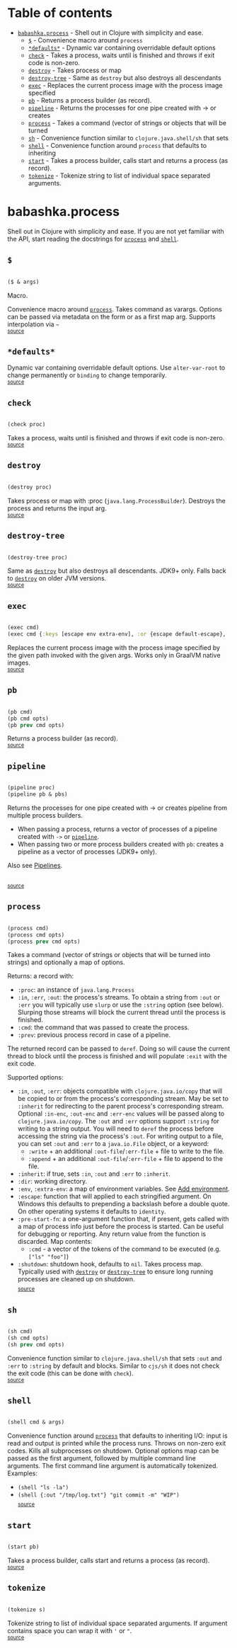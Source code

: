 # Table of contents
-  [`babashka.process`](#babashkaprocess)  - Shell out in Clojure with simplicity and ease.
    -  [`$`](#$) - Convenience macro around <code>process</code>
    -  [`*defaults*`](#defaults) - Dynamic var containing overridable default options
    -  [`check`](#check) - Takes a process, waits until is finished and throws if exit code is non-zero.
    -  [`destroy`](#destroy) - Takes process or map
    -  [`destroy-tree`](#destroy-tree) - Same as <code>destroy</code> but also destroys all descendants
    -  [`exec`](#exec) - Replaces the current process image with the process image specified
    -  [`pb`](#pb) - Returns a process builder (as record).
    -  [`pipeline`](#pipeline) - Returns the processes for one pipe created with -> or creates
    -  [`process`](#process) - Takes a command (vector of strings or objects that will be turned
    -  [`sh`](#sh) - Convenience function similar to <code>clojure.java.shell/sh</code> that sets
    -  [`shell`](#shell) - Convenience function around <code>process</code> that defaults to inheriting
    -  [`start`](#start) - Takes a process builder, calls start and returns a process (as record).
    -  [`tokenize`](#tokenize) - Tokenize string to list of individual space separated arguments.
# babashka.process 


Shell out in Clojure with simplicity and ease.
  If you are not yet familiar with the API, start reading the
  docstrings for [`process`](#process) and [`shell`](#shell).



## `$`
``` clojure

($ & args)
```


Macro.


Convenience macro around [`process`](#process). Takes command as varargs. Options can
  be passed via metadata on the form or as a first map arg. Supports
  interpolation via `~`
<br><sub>[source](https://github.com/babashka/process/blob/master/src/babashka/process.cljc#L449-L478)</sub>
## `*defaults*`

Dynamic var containing overridable default options. Use
  `alter-var-root` to change permanently or `binding` to change temporarily.
<br><sub>[source](https://github.com/babashka/process/blob/master/src/babashka/process.cljc#L199-L204)</sub>
## `check`
``` clojure

(check proc)
```


Takes a process, waits until is finished and throws if exit code is non-zero.
<br><sub>[source](https://github.com/babashka/process/blob/master/src/babashka/process.cljc#L99-L113)</sub>
## `destroy`
``` clojure

(destroy proc)
```


Takes process or map
  with :proc (`java.lang.ProcessBuilder`). Destroys the process and
  returns the input arg.
<br><sub>[source](https://github.com/babashka/process/blob/master/src/babashka/process.cljc#L154-L160)</sub>
## `destroy-tree`
``` clojure

(destroy-tree proc)
```


Same as [`destroy`](#destroy) but also destroys all descendants. JDK9+
  only. Falls back to [`destroy`](#destroy) on older JVM versions.
<br><sub>[source](https://github.com/babashka/process/blob/master/src/babashka/process.cljc#L164-L172)</sub>
## `exec`
``` clojure

(exec cmd)
(exec cmd {:keys [escape env extra-env], :or {escape default-escape}, :as opts})
```


Replaces the current process image with the process image specified
  by the given path invoked with the given args. Works only in GraalVM
  native images.
<br><sub>[source](https://github.com/babashka/process/blob/master/src/babashka/process.cljc#L504-L525)</sub>
## `pb`
``` clojure

(pb cmd)
(pb cmd opts)
(pb prev cmd opts)
```


Returns a process builder (as record).
<br><sub>[source](https://github.com/babashka/process/blob/master/src/babashka/process.cljc#L264-L274)</sub>
## `pipeline`
``` clojure

(pipeline proc)
(pipeline pb & pbs)
```


Returns the processes for one pipe created with -> or creates
  pipeline from multiple process builders.

  - When passing a process, returns a vector of processes of a pipeline created with `->` or [`pipeline`](#pipeline).
  - When passing two or more process builders created with `pb`: creates a
    pipeline as a vector of processes (JDK9+ only).

  Also see [Pipelines](/README.md#pipelines).
  
<br><sub>[source](https://github.com/babashka/process/blob/master/src/babashka/process.cljc#L394-L428)</sub>
## `process`
``` clojure

(process cmd)
(process cmd opts)
(process prev cmd opts)
```


Takes a command (vector of strings or objects that will be turned
  into strings) and optionally a map of options.

  Returns: a record with:
   - `:proc`: an instance of `java.lang.Process`
   - `:in`, `:err`, `:out`: the process's streams. To obtain a string from
        `:out` or `:err` you will typically use `slurp` or use the `:string`
         option (see below). Slurping those streams will block the current thread
         until the process is finished.
   - `:cmd`: the command that was passed to create the process.
   - `:prev`: previous process record in case of a pipeline.

  The returned record can be passed to `deref`. Doing so will cause the current
  thread to block until the process is finished and will populate `:exit` with
  the exit code.

  Supported options:
   - `:in`, `:out`, `:err`: objects compatible with `clojure.java.io/copy` that
      will be copied to or from the process's corresponding stream. May be set
      to `:inherit` for redirecting to the parent process's corresponding
      stream. Optional `:in-enc`, `:out-enc` and `:err-enc` values will
      be passed along to `clojure.java.io/copy`.
      The `:out` and `:err` options support `:string` for writing to a string
      output. You will need to `deref` the process before accessing the string
      via the process's `:out`.
      For writing output to a file, you can set `:out` and `:err` to a `java.io.File` object, or a keyword:
       - `:write` + an additional `:out-file`/`:err-file` + file to write to the file.
       - `:append` + an additional `:out-file`/`:err-file` + file to append to the file.
   - `:inherit`: if true, sets `:in`, `:out` and `:err` to `:inherit`.
   - `:dir`: working directory.
   - `:env`, `:extra-env`: a map of environment variables. See [Add environment](/README.md#add-environment).
   - `:escape`: function that will applied to each stringified argument. On
      Windows this defaults to prepending a backslash before a double quote. On
      other operating systems it defaults to `identity`.
   - `:pre-start-fn`: a one-argument function that, if present, gets called with a
      map of process info just before the process is started. Can be useful for debugging
      or reporting. Any return value from the function is discarded. Map contents:
      - `:cmd` - a vector of the tokens of the command to be executed (e.g. `["ls" "foo"]`)
   - `:shutdown`: shutdown hook, defaults to `nil`. Takes process
      map. Typically used with [`destroy`](#destroy) or [`destroy-tree`](#destroy-tree) to ensure long
      running processes are cleaned up on shutdown.
<br><sub>[source](https://github.com/babashka/process/blob/master/src/babashka/process.cljc#L284-L377)</sub>
## `sh`
``` clojure

(sh cmd)
(sh cmd opts)
(sh prev cmd opts)
```


Convenience function similar to `clojure.java.shell/sh` that sets
  `:out` and `:err` to `:string` by default and blocks. Similar to
  `cjs/sh` it does not check the exit code (this can be done with
  `check`).
<br><sub>[source](https://github.com/babashka/process/blob/master/src/babashka/process.cljc#L480-L494)</sub>
## `shell`
``` clojure

(shell cmd & args)
```


Convenience function around [`process`](#process) that defaults to inheriting
  I/O: input is read and output is printed while the process
  runs. Throws on non-zero exit codes. Kills all subprocesses on
  shutdown. Optional options map can be passed as the first argument,
  followed by multiple command line arguments. The first command line
  argument is automatically tokenized. Examples:

  - `(shell "ls -la")`
  - `(shell {:out "/tmp/log.txt"} "git commit -m" "WIP")`
<br><sub>[source](https://github.com/babashka/process/blob/master/src/babashka/process.cljc#L533-L561)</sub>
## `start`
``` clojure

(start pb)
```


Takes a process builder, calls start and returns a process (as record).
<br><sub>[source](https://github.com/babashka/process/blob/master/src/babashka/process.cljc#L430-L436)</sub>
## `tokenize`
``` clojure

(tokenize s)
```


Tokenize string to list of individual space separated arguments.
  If argument contains space you can wrap it with `'` or `"`.
<br><sub>[source](https://github.com/babashka/process/blob/master/src/babashka/process.cljc#L15-L66)</sub>
